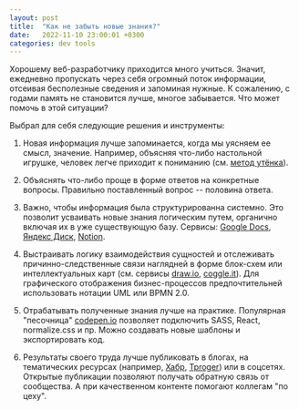 ```yaml
---
layout: post
title:  "Как не забыть новые знания?"
date:   2022-11-10 23:00:01 +0300
categories: dev tools
---
```


Хорошему веб-разработчику приходится много учиться. Значит, ежедневно пропускать через себя огромный поток информации, отсеивая бесполезные сведения и запоминая нужные. К сожалению, с годами память не становится лучше, многое забывается. Что может помочь в этой ситуации?

Выбрал для себя следующие решения и инструменты:

1. Новая информация лучше запоминается, когда мы уясняем ее смысл, значение. Например, объясняя что-либо настольной игрушке, человек легче приходит к пониманию (см. [метод утёнка](https://ru.wikipedia.org/wiki/Метод_утёнка)).

2. Объяснять что-либо проще в форме ответов на конкретные вопросы. Правильно поставленный вопрос -- половина ответа. 

3. Важно, чтобы информация была структурированна системно. Это позволит усваивать новые знания логическим путем, органично включая их в уже существующую базу. Сервисы: [Google Docs](https://www.google.ru/intl/ru/docs/about/), [Яндекс Диск](https://disk.yandex.ru), [Notion](https://www.notion.so).

4. Выстраивать логику взаимодействия сущностей и отслеживать причинно-следственные связи наглядней в форме блок-схем или интеллектуальных карт (см. сервисы [draw.io](https://app.diagrams.net), [coggle.it](https://coggle.it)). Для графического отображения бизнес-процессов предпочтительней использовать нотации UML или BPMN 2.0.

5. Отрабатывать полученные знания лучше на практике. Популярная "песочница" [codepen.io](https://codepen.io) позволяет подключить SASS, React, normalize.css и пр. Можно создавать новые шаблоны и экспортировать код. 

6. Результаты своего труда лучше публиковать в блогах, на тематических ресурсах (например, [Хабр](https://habr.com/ru/all/), [Tproger](https://tproger.ru)) или в соцсетях. Открытые публикации позволяют получать обратную связь от сообщества. А при качественном контенте помогают коллегам "по цеху".
